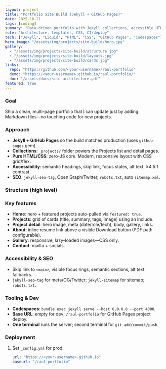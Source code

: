 ```yaml
---
layout: project
title: "Portfolio Site Build (Jekyll + GitHub Pages)"
date: 2025-10-21
tags: [coding]
summary: "Data-driven portfolio with Jekyll collections, accessible HTML/CSS, and zero-JS core. Built and previewed in Codespaces, deployed on GitHub Pages."
role: "Architecture, templates, CSS, CI/deploy"
tech: ["Jekyll", "Liquid", "HTML", "CSS", "GitHub Pages", "Codespaces"]
hero_image: "/assets/img/projects/site-build/hero.jpg"
gallery:
  - "/assets/img/projects/site-build/structure.jpg"
  - "/assets/img/projects/site-build/layouts.jpg"
  - "/assets/img/projects/site-build/cards.jpg"
links:
  repo: "https://github.com/<your-username>/raul-portfolio"
  demo: "https://<your-username>.github.io/raul-portfolio/"
  doc: "/assets/docs/site-architecture.pdf"
featured: true
---
```

### Goal
Ship a clean, multi-page portfolio that I can update just by adding Markdown files—no touching code for new projects.

### Approach
- **Jekyll + GitHub Pages** so the build matches production (uses `github-pages` gem).
- **Collections**: `_projects/` folder powers the Projects list and detail pages.
- **Pure HTML/CSS**: zero-JS core. Modern, responsive layout with CSS grid/flex.
- **Accessibility**: semantic headings, skip link, focus states, alt text, ≥4.5:1 contrast.
- **SEO**: `jekyll-seo-tag`, Open Graph/Twitter, `robots.txt`, auto `sitemap.xml`.

### Structure (high level)

### Key features
- **Home**: hero + featured projects auto-pulled via `featured: true`.
- **Projects**: grid of cards (title, summary, tags, image) using an include.
- **Project detail**: hero image, meta (date/role/tech), body, gallery, links.
- **About**: inline resume link above a visible Download button (PDF path configurable).
- **Gallery**: responsive, lazy-loaded images—CSS only.
- **Contact**: mailto + socials.

### Accessibility & SEO
- Skip link to `<main>`, visible focus rings, semantic sections, alt text fallbacks.
- `jekyll-seo-tag` for meta/OG/Twitter; `jekyll-sitemap` for sitemap; `robots.txt`.

### Tooling & Dev
- **Codespaces**: `bundle exec jekyll serve --host 0.0.0.0 --port 4000`.
- **Base URL**: empty for dev; `/raul-portfolio` for GitHub Pages project deploy.
- **One terminal** runs the server; second terminal for `git add/commit/push`.

### Deployment
1. Set `_config.yml` for prod:
   ```yaml
   url: "https://<your-username>.github.io"
   baseurl: "/raul-portfolio"
